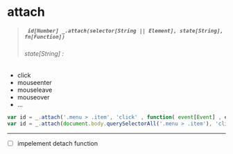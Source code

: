 # attach
> ##### ``` id[Number] _.attach(selector[String || Element], state[String], fn[Function])```
> ###### state[String] :
- click
- mouseenter
- mouseleave
- mouseover
- ...

```javascript
var id = _.attach('.menu > .item', 'click' , function( event[Event] , el[Element] ){});
var id = _.attach(document.body.querySelectorAll('.menu > .item'), 'click' , function( event[Event] , el[Element] ){});
```
----------------------------------------------------
- [ ] impelement detach function
